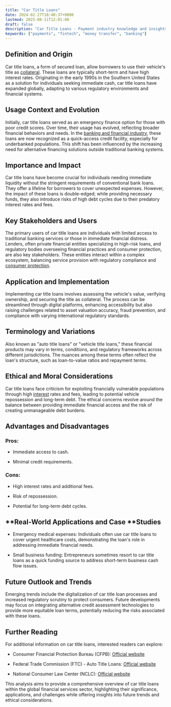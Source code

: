 ```yaml
---
title: "Car Title Loans"
date: 2024-02-27T18:40:37+0000
lastmod: 2025-08-11T12:01:00
draft: false
description: "Car Title Loans - Payment industry knowledge and insights"
keywords: ["payments", "fintech", "money transfer", "banking"]
---
```


## Definition and Origin

Car title loans, a form of secured loan, allow borrowers to use their vehicle's title as [collateral](https://faisalkhanllc.xyz/resources/payments-wiki/c/collateralized-loans/). These loans are typically short-term and have high interest rates. Originating in the early 1990s in the Southern United States as a solution for individuals seeking immediate cash, car title loans have expanded globally, adapting to various regulatory environments and financial systems.

## Usage Context and Evolution

Initially, car title loans served as an emergency finance option for those with poor credit scores. Over time, their usage has evolved, reflecting broader financial behaviors and needs. In the [banking and financial industry](https://faisalkhanllc.xyz/resources/payments-wiki/b/banking-financial-services-and-insurance-bfsi/), these loans are now recognized as a quick-access credit facility, especially for underbanked populations. This shift has been influenced by the increasing need for alternative financing solutions outside traditional banking systems.

## Importance and Impact

Car title loans have become crucial for individuals needing immediate liquidity without the stringent requirements of conventional bank loans. They offer a lifeline for borrowers to cover unexpected expenses. However, the impact of these loans is double-edged; while providing necessary funds, they also introduce risks of high debt cycles due to their predatory interest rates and fees.

## Key Stakeholders and Users

The primary users of car title loans are individuals with limited access to traditional banking services or those in immediate financial distress. Lenders, often private financial entities specializing in high-risk loans, and regulatory bodies overseeing financial practices and consumer protection, are also key stakeholders. These entities interact within a complex ecosystem, balancing service provision with regulatory compliance and [consumer protection](https://faisalkhanllc.xyz/resources/payments-wiki/c/consumer-financial-protection-bureau-cfpb/).

## Application and Implementation

Implementing car title loans involves assessing the vehicle's value, verifying ownership, and securing the title as collateral. The process can be streamlined through digital platforms, enhancing accessibility but also raising challenges related to asset valuation accuracy, fraud prevention, and compliance with varying international regulatory standards.

## Terminology and Variations

Also known as "auto title loans" or "vehicle title loans," these financial products may vary in terms, conditions, and regulatory frameworks across different jurisdictions. The nuances among these terms often reflect the loan's structure, such as loan-to-value ratios and repayment terms.

## Ethical and Moral Considerations

Car title loans face criticism for exploiting financially vulnerable populations through high [interest](https://faisalkhanllc.xyz/resources/payments-wiki/i/interest/) rates and fees, leading to potential vehicle repossession and long-term debt. The ethical concerns revolve around the balance between providing immediate financial access and the risk of creating unmanageable debt burdens.

## Advantages and Disadvantages

### Pros:

- Immediate access to cash.

- Minimal credit requirements.

### Cons:

- High interest rates and additional fees.

- Risk of repossession.

- Potential for long-term debt cycles.

## **Real-World Applications and Case **Studies

- Emergency medical expenses: Individuals often use car title loans to cover urgent healthcare costs, demonstrating the loan's role in addressing immediate financial needs.

- Small business funding: Entrepreneurs sometimes resort to car title loans as a quick funding source to address short-term business cash flow issues.

## Future Outlook and Trends

Emerging trends include the digitalization of car title loan processes and increased regulatory scrutiny to protect consumers. Future developments may focus on integrating alternative credit assessment technologies to provide more equitable loan terms, potentially reducing the risks associated with these loans.

## Further Reading

For additional information on car title loans, interested readers can explore:

- Consumer Financial Protection Bureau (CFPB): [Official website](https://www.consumerfinance.gov/)

- Federal Trade Commission (FTC) - Auto Title Loans: [Official website](https://www.ftc.gov/)

- National Consumer Law Center (NCLC): [Official website](https://www.nclc.org/)

This analysis aims to provide a comprehensive overview of car title loans within the global financial services sector, highlighting their significance, applications, and challenges while offering insights into future trends and ethical considerations.